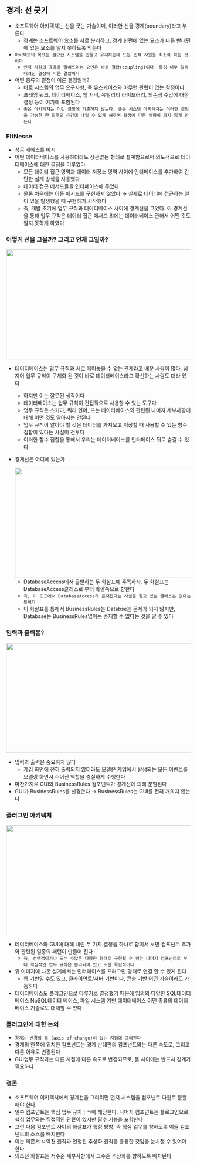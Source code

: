 ## 경계: 선 긋기

- 소프트웨어 아키텍처는 선을 긋는 기술이며, 이러한 선을 경계(boundary)라고 부른다
    - 경계는 소프트웨어 요소를 서로 분리하고, 경계 한편에 있는 요소가 다른 반대편에 있는 요소를 알지 못하도록 막는다
- `아키텍트의 목표는 필요한 시스템을 만들고 유지하는데 드는 인적 자원을 최소화 하는 것이다`
    - `인적 자원의 효율을 떨어뜨리는 요인은 바로 결합(coupling)이다. 특히 너무 일찍 내려진 결정에 따른 결합이다`
- 어떤 종류의 결정이 이른 결정일까?
    - 바로 시스템의 업무 요구사항, 즉 유스케이스와 아무런 관련이 없는 결정이다
    - 프레임 워크, 데이터베이스, 웹 서버, 유틸리티 라이브러리, 의존성 주입에 대한 결정 등이 여기에 포함된다
    - `좋은 아키텍처는 이런 결정에 의존하지 않는다. 좋은 시스템 아키텍처는 이러한 결정을 가능한 한 최후의 순간에 내릴 수 있게 해주며 결정에 따른 영향이 크지 않게 만든다`

### FItNesse

- 성공 케에스를 예시
- 어떤 데이터베이스를 사용하더라도 상관없는 형태로 설계함으로써 의도적으로 데이터베이스에 대한 결정을 미루었다
    - 모든 데이터 접근 영역과 데이터 저장소 영역 사이에 인터페이스를 추가하여 간단한 설계 방식을 사용했다
    - 데이터 접근 메서드들을 인터페이스에 두었다
    - 물론 처음에는 이들 메서드를 구현하지 않았다 &rarr; 실제로 데이터에 접근하는 일이 있을 발생했을 때 구현하기 시작했다
    - 즉, 개발 초기에 업무 규칙과 데이터베이스 사이에 경계선을 그었다. 이 경계선을 통해 업무 규칙은 데이터 접근 메서드 외에는 데이터베이스 관해서 어떤 것도 알지 못하게 하였다

### 어떻게 선을 그을까? 그리고 언제 그일까?

<img src = "/Users/hyun/Desktop/Master/Book/Clean Architecture/05.아키텍처/IMG_5426.jpg" width = "600" height = "300">

- 데이터베이스는 업무 규칙과 서로 떼어놓을 수 없는 관계라고 배운 사람이 많다. 심지어 업무 규칙이 구체화 된 것이 바로 데이터베이스라고 확신하는 사람도 더라 있다
    - 하지만 이는 잘못된 생각이다
    - 데이터베이스는 업무 규칙이 간접적으로 사용할 수 있는 도구다
    - 업무 규칙은 스키마, 쿼리 언어, 또는 데이터베이스와 관련된 나머지 세부사항에 대해 어떤 것도 알아서는 안된다
    - 업무 규칙이 알아야 할 것은 데이터를 가져오고 저장할 때 사용할 수 있는 함수 집합이 있다는 사실이 전부다
    - 이러한 함수 집합을 통해서 우리는 데이터베이스를 인터페이스 뒤로 숨길 수 있다
  
- 경계선은 어디에 있는가

  <img src = "/Users/hyun/Desktop/Master/Book/Clean Architecture/05.아키텍처/IMG_5427.jpg" width = "600" height = "300">

    - DatabaseAccess에서 출발하는 두 화살표에 주목하자. 두 화살표는 DatabaseAccess클래스로 부터 바깥쪽으로 향한다
    - `즉, 이 도표에서 DatabaseAccess가 존재한다는 사실을 알고 있는 클래스는 없다는 뜻이다`
    - 이 화살표를 통해서 BusinessRules는 Databse는 문제가 되지 않지만, Database는 BusinessRules없이는 존재할 수 없다는 것을 알 수 있다

### 입력과 출력은?

  <img src = "/Users/hyun/Desktop/Master/Book/Clean Architecture/05.아키텍처/IMG_5429.jpg" width = "600" height = "300">

- 입력과 출력은 중요하지 않다
    - 게임 화면에 전혀 출력되지 않더라도 모델은 게임에서 발생되는 모든 이벤트를 모델링 하면서 주어진 역할을 충실하게 수행한다
- 마찬가지로 GUI와 BusinessRules 컴포넌트가 경계선에 의해 분할된다
- GUI가 BusinessRules를 신경쓴다 &rarr; BusinessRules는 GUI를 전혀 개의지 않는다

### 플러그인 아키텍처

  <img src = "/Users/hyun/Desktop/Master/Book/Clean Architecture/05.아키텍처/IMG_5430.jpg" width = "600" height = "300">

- 데이터베이스와 GUI에 대해 내린 두 가지 결정을 하나로 합여서 보면 컴포넌트 추가와 관련된 일종의 패턴이 만들어 진다
    - `즉, 선택적이거나 또는 수많은 다양한 형태로 구현될 수 있는 나머지 컴포넌트로 부터 핵심적인 업무 규칙은 분리되어 있고 또한 독립적이다`
- 위 이미지에 나온 설계에서는 인터페이스를 프러그인 형태로 연결 할 수 있게 된다
    - 웹 기반일 수도 있고, 클라이언트/서버 기반이나, 콘솔 기반 어떤 기술이라도 가능하다
- 데이터베이스도 플러그인으로 다루기로 결정했기 때문에 임의의 다양한 SQL데이터베이스 NoSQL데이터 베이스, 파일 시스템 기반 데이터베이스 어떤 종류의 데이터베이스 기술로도 대체할 수 있다

### 플러그인에 대한 논의

- `경계는 변경의 축 (axis of change)이 있는 지점에 그어진다`
- 경계의 한쪽에 위치한 컴포넌트는 경계 반대편의 컴포넌트와는 다른 속도로, 그리고 다른 이유로 변경된다
- GUI업무 규칙과는 다른 시점에 다른 속도로 변경되므로, 둘 사이에는 반드시 경계가 필요하다

### 결론

- 소프트웨어 이키텍처에서 경계선을 그리려면 먼저 시스템을 컴포넌트 다윈로 분할해야 한다.
- 일부 컴포넌트는 핵심 업무 규치ㅏㄱ에 해당한다. 나머지 컴포넌트는 플로그인으로, 핵심 업무와는 직접적인 관련이 없지만 필수 기능을 포함한다
- 그런 다음 컴포넌트 사이의 화살표가 특정 방향, 즉 핵심 업무를 향하도록 이들 컴포넌트의 소스를 배치한다
- 이는 의존서 ㅇ역젼 원칙과 언정된 추상화 원칙응 응용한 것임을 눈치챌 수 있어야 한다
- 의조선 화살표는 저수준 세부사항에서 고수준 추상화를 향하도록 배치된다 